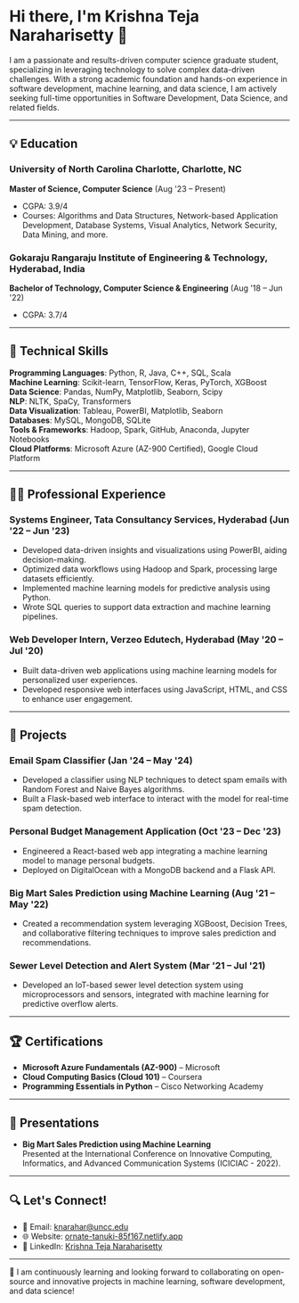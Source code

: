 # Hi there, I'm Krishna Teja Naraharisetty 👋

I am a passionate and results-driven computer science graduate student, specializing in leveraging technology to solve complex data-driven challenges. With a strong academic foundation and hands-on experience in software development, machine learning, and data science, I am actively seeking full-time opportunities in Software Development, Data Science, and related fields.

---

## 💡 Education
### University of North Carolina Charlotte, Charlotte, NC  
**Master of Science, Computer Science** (Aug '23 – Present)  
- CGPA: 3.9/4  
- Courses: Algorithms and Data Structures, Network-based Application Development, Database Systems, Visual Analytics, Network Security, Data Mining, and more.

### Gokaraju Rangaraju Institute of Engineering & Technology, Hyderabad, India  
**Bachelor of Technology, Computer Science & Engineering** (Aug '18 – Jun '22)  
- CGPA: 3.7/4  

---

## 🔧 Technical Skills
**Programming Languages**: Python, R, Java, C++, SQL, Scala  
**Machine Learning**: Scikit-learn, TensorFlow, Keras, PyTorch, XGBoost  
**Data Science**: Pandas, NumPy, Matplotlib, Seaborn, Scipy  
**NLP**: NLTK, SpaCy, Transformers  
**Data Visualization**: Tableau, PowerBI, Matplotlib, Seaborn  
**Databases**: MySQL, MongoDB, SQLite  
**Tools & Frameworks**: Hadoop, Spark, GitHub, Anaconda, Jupyter Notebooks  
**Cloud Platforms**: Microsoft Azure (AZ-900 Certified), Google Cloud Platform  

---

## 👨‍💻 Professional Experience
### Systems Engineer, Tata Consultancy Services, Hyderabad (Jun '22 – Jun '23)
- Developed data-driven insights and visualizations using PowerBI, aiding decision-making.
- Optimized data workflows using Hadoop and Spark, processing large datasets efficiently.
- Implemented machine learning models for predictive analysis using Python.
- Wrote SQL queries to support data extraction and machine learning pipelines.

### Web Developer Intern, Verzeo Edutech, Hyderabad (May '20 – Jul '20)
- Built data-driven web applications using machine learning models for personalized user experiences.
- Developed responsive web interfaces using JavaScript, HTML, and CSS to enhance user engagement.

---

## 🌟 Projects
### **Email Spam Classifier** (Jan '24 – May '24)
- Developed a classifier using NLP techniques to detect spam emails with Random Forest and Naive Bayes algorithms.
- Built a Flask-based web interface to interact with the model for real-time spam detection.

### **Personal Budget Management Application** (Oct '23 – Dec '23)
- Engineered a React-based web app integrating a machine learning model to manage personal budgets.
- Deployed on DigitalOcean with a MongoDB backend and a Flask API.

### **Big Mart Sales Prediction using Machine Learning** (Aug '21 – May '22)
- Created a recommendation system leveraging XGBoost, Decision Trees, and collaborative filtering techniques to improve sales prediction and recommendations.

### **Sewer Level Detection and Alert System** (Mar '21 – Jul '21)
- Developed an IoT-based sewer level detection system using microprocessors and sensors, integrated with machine learning for predictive overflow alerts.

---

## 🏆 Certifications
- **Microsoft Azure Fundamentals (AZ-900)** – Microsoft  
- **Cloud Computing Basics (Cloud 101)** – Coursera  
- **Programming Essentials in Python** – Cisco Networking Academy  

---

## 📢 Presentations
- **Big Mart Sales Prediction using Machine Learning**  
  Presented at the International Conference on Innovative Computing, Informatics, and Advanced Communication Systems (ICICIAC - 2022).

---

## 🔍 Let's Connect!
- 📧 Email: knarahar@uncc.edu  
- 🌐 Website: [ornate-tanuki-85f167.netlify.app](https://ornate-tanuki-85f167.netlify.app)  
- 💼 LinkedIn: [Krishna Teja Naraharisetty](https://linkedin.com/in/KrishnaTejaNaraharisetty)

---

🌱 I am continuously learning and looking forward to collaborating on open-source and innovative projects in machine learning, software development, and data science!
